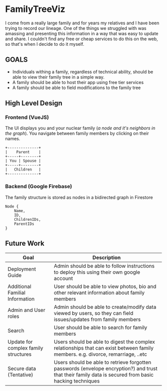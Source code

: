 # FamilyTreeViz

I come from a really large family and for years my relatives and I have been trying to record our lineage. One of the things we struggled with was amassing and presenting this information in a way that was easy to update and share. I couldn't find any free or cheap services to do this on the web, so that's when I decide to do it myself.

## GOALS
- Individuals withing a family, regardless of technical ability, should be able to view their family tree in a simple way.
- A family should be able to host their app using free tier services
- A family should be able to field modifications to the family tree

## High Level Design
### Frontend (VueJS)
The UI displays you and your nuclear family (*a node and it's neighbors in the graph*). You navigate between family members by clicking on their names.
```
+--------------+
|    Parent    |
+-----+--------+
| You | Spouse |
+-----+--------+
|   Children   |
+--------------+
```
### Backend (Google Firebase)
The family structure is stored as nodes in a bidirected graph in Firestore
```
Node {
    Name,
    ID,
    ChildrenIDs,
    ParentIDs
}
```

## Future Work


| Goal | Description |
| ----------- | ----------- |
| Deployment Guide | Admin should be able to follow instructions to deploy this using their own google account |
| Additional Familial Information | User should be able to view photos, bio and other relevant information about family members |
| Admin and User roles | Admin should be able to create/modify data viewed by users, so they can field issues/updates from family members |
| Search | User should be able to search for family members |
| Update for complex family structures | Users should be able to digest the complex relationships that can exist between family members. e.g. divorce, remarriage, ..etc |
| Secure data (Tentative) | Users should be able to retrieve forgotten passwords (envelope encryption?) and trust that their family data is secured from basic hacking techniques |
